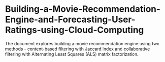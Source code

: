 # Building-a-Movie-Recommendation-Engine-and-Forecasting-User-Ratings-using-Cloud-Computing
The document explores building a movie recommendation engine using two methods - content-based filtering with Jaccard Index and collaborative filtering with Alternating Least Squares (ALS) matrix factorization. 
